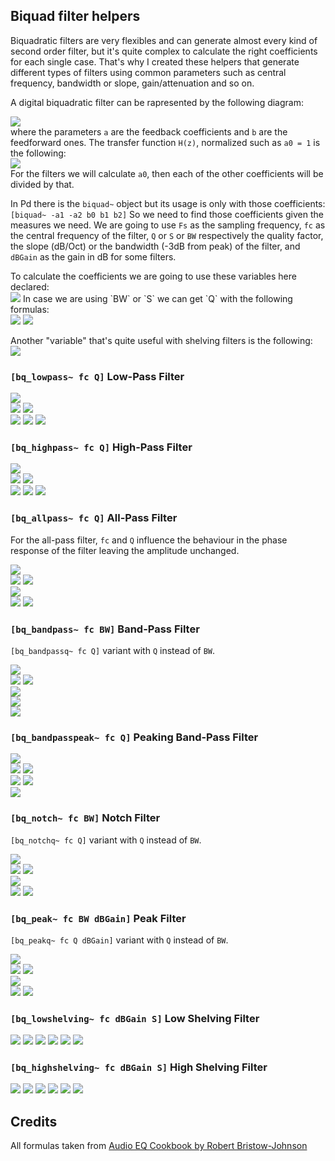 ## Biquad filter helpers

Biquadratic filters are very flexibles and can generate almost every kind of second order filter, but it's quite complex to calculate the right coefficients for each single case. That's why I created these helpers that generate different types of filters using common parameters such as central frequency, bandwidth or slope, gain/attenuation and so on.

A digital biquadratic filter can be rapresented by the following diagram:  

![](https://upload.wikimedia.org/wikipedia/commons/thumb/0/0b/Biquad_filter_DF-IIx.svg/400px-Biquad_filter_DF-IIx.svg.png)  
where the parameters `a` are the feedback coefficients and `b` are the feedforward ones. The transfer function `H(z)`, normalized such as `a0 = 1` is the following:  
![](https://latex.codecogs.com/svg.image?H(z)=\frac{b_0+b_1z^{-1}+b_2z^{-2}}{1-a_1z^{-1}-a_2z^{-2}})  
For the filters we will calculate `a0`, then each of the other coefficients will be divided by that.

In Pd there is the `biquad~` object but its usage is only with those coefficients:
`[biquad~ -a1 -a2 b0 b1 b2]`
So we need to find those coefficients given the measures we need. We are going to use `Fs` as the sampling frequency, `fc` as the central frequency of the filter, `Q` or `S` or `BW` respectively the quality factor, the slope (dB/Oct) or the bandwidth (-3dB from peak) of the filter, and `dBGain` as the gain in dB for some filters.

To calculate the coefficients we are going to use these variables here declared:  
![](https://latex.codecogs.com/svg.image?{\omega}_0=2\pi\frac{f_0}{F_s}~~~~~~\alpha=\frac{sin({\omega}_0)}{2Q}~~~~~~A=10^{\frac{dBGain}{40}})  
In case we are using `BW` or `S` we can get `Q` with the following formulas:  
![](https://latex.codecogs.com/svg.image?Q_{BW}=\left(2{\cdot}sinh\left(\frac{ln(2)}{2}{\cdot}BW{\cdot}\frac{{\omega}_0}{sin({\omega}_0)}\right)\right)^{-1})  
![](https://latex.codecogs.com/svg.image?Q_{S}=\left(\sqrt{\left(A+\frac{1}{A}\right)\left(\frac{1}{S}-1\right)+2}\right)^{-1})  

Another "variable" that's quite useful with shelving filters is the following:  
![](https://latex.codecogs.com/svg.image?2\alpha\sqrt{A}=sin({\omega}_0)\sqrt{\left(A^2+1\right)\left(\frac{1}{S}-1\right)+2A})  

### `[bq_lowpass~ fc Q]` Low-Pass Filter

![](https://latex.codecogs.com/svg.image?a_0=1+\alpha)  
![](https://latex.codecogs.com/svg.image?a_1=-2cos({\omega}_0))  
![](https://latex.codecogs.com/svg.image?a_2=1-\alpha)  
![](https://latex.codecogs.com/svg.image?b_0=\frac{1-cos({\omega}_0)}{2})  
![](https://latex.codecogs.com/svg.image?b_1=1-cos({\omega}_0))  
![](https://latex.codecogs.com/svg.image?b_2=\frac{1-cos({\omega}_0)}{2})  

### `[bq_highpass~ fc Q]` High-Pass Filter

![](https://latex.codecogs.com/svg.image?a_0=1+\alpha)  
![](https://latex.codecogs.com/svg.image?a_1=-2cos({\omega}_0))  
![](https://latex.codecogs.com/svg.image?a_2=1-\alpha)  
![](https://latex.codecogs.com/svg.image?b_0=\frac{1+cos({\omega}_0)}{2})  
![](https://latex.codecogs.com/svg.image?b_1=-1-cos({\omega}_0))  
![](https://latex.codecogs.com/svg.image?b_2=\frac{1-cos({\omega}_0)}{2})  

### `[bq_allpass~ fc Q]` All-Pass Filter
For the all-pass filter, `fc` and `Q` influence the behaviour in the phase response of the filter leaving the amplitude unchanged.

![](https://latex.codecogs.com/svg.image?a_0=1+\alpha)  
![](https://latex.codecogs.com/svg.image?a_1=-2cos({\omega}_0))  
![](https://latex.codecogs.com/svg.image?a_2=1-\alpha)  
![](https://latex.codecogs.com/svg.image?b_0=1-\alpha)  
![](https://latex.codecogs.com/svg.image?b_1=-2cos({\omega}_0))  
![](https://latex.codecogs.com/svg.image?b_2=1)  

### `[bq_bandpass~ fc BW]` Band-Pass Filter
`[bq_bandpassq~ fc Q]` variant with `Q` instead of `BW`.

![](https://latex.codecogs.com/svg.image?a_0=1+\alpha)  
![](https://latex.codecogs.com/svg.image?a_1=-2cos({\omega}_0))  
![](https://latex.codecogs.com/svg.image?a_2=1-\alpha)  
![](https://latex.codecogs.com/svg.image?b_0=\alpha)  
![](https://latex.codecogs.com/svg.image?b_1=0)  
![](https://latex.codecogs.com/svg.image?b_2=-\alpha)  

### `[bq_bandpasspeak~ fc Q]` Peaking Band-Pass Filter

![](https://latex.codecogs.com/svg.image?a_0=1+\alpha)  
![](https://latex.codecogs.com/svg.image?a_1=-2cos({\omega}_0))  
![](https://latex.codecogs.com/svg.image?a_2=1-\alpha)  
![](https://latex.codecogs.com/svg.image?b_0=\frac{sin({\omega}_0)}{2}=Q\alpha)  
![](https://latex.codecogs.com/svg.image?b_1=0)  
![](https://latex.codecogs.com/svg.image?b_2=\frac{-sin({\omega}_0)}{2}=-Q\alpha)  

### `[bq_notch~ fc BW]` Notch Filter
`[bq_notchq~ fc Q]` variant with `Q` instead of `BW`.

![](https://latex.codecogs.com/svg.image?a_0=1+\alpha)  
![](https://latex.codecogs.com/svg.image?a_1=-2cos({\omega}_0))  
![](https://latex.codecogs.com/svg.image?a_2=1-\alpha)  
![](https://latex.codecogs.com/svg.image?b_0=1)  
![](https://latex.codecogs.com/svg.image?b_1=-2cos({\omega}_0))  
![](https://latex.codecogs.com/svg.image?b_2=1)  

### `[bq_peak~ fc BW dBGain]` Peak Filter
`[bq_peakq~ fc Q dBGain]` variant with `Q` instead of `BW`.

![](https://latex.codecogs.com/svg.image?a_0=1+\frac{\alpha}{A})  
![](https://latex.codecogs.com/svg.image?a_1=-2cos({\omega}_0))  
![](https://latex.codecogs.com/svg.image?a_2=1-\frac{\alpha}{A})  
![](https://latex.codecogs.com/svg.image?b_0=1+{\alpha}A)  
![](https://latex.codecogs.com/svg.image?b_1=-2cos({\omega}_0))  
![](https://latex.codecogs.com/svg.image?b_2=1-{\alpha}A)  

### `[bq_lowshelving~ fc dBGain S]` Low Shelving Filter

![](https://latex.codecogs.com/svg.image?a_0=A+1+(A-1)cos({\omega}_0)+2\alpha\sqrt{A})  
![](https://latex.codecogs.com/svg.image?a_1=-2(A-1+(A+1)cos({\omega}_0)))  
![](https://latex.codecogs.com/svg.image?a_2=A+1+(A-1)cos({\omega}_0)-2\alpha\sqrt{A})  
![](https://latex.codecogs.com/svg.image?b_0=A(A+1-(A-1)cos({\omega}_0)+2\alpha\sqrt{A}))  
![](https://latex.codecogs.com/svg.image?b_1=2A(A-1-(A+1)cos({\omega}_0)))  
![](https://latex.codecogs.com/svg.image?b_2=A(A+1-(A-1)cos({\omega}_0)-2\alpha\sqrt{A}))  

### `[bq_highshelving~ fc dBGain S]` High Shelving Filter

![](https://latex.codecogs.com/svg.image?a_0=A+1-(A-1)cos({\omega}_0)+2\alpha\sqrt{A})  
![](https://latex.codecogs.com/svg.image?a_1=2(A-1-(A+1)cos({\omega}_0)))  
![](https://latex.codecogs.com/svg.image?a_2=A+1-(A-1)cos({\omega}_0)-2\alpha\sqrt{A})  
![](https://latex.codecogs.com/svg.image?b_0=A(A+1+(A-1)cos({\omega}_0)+2\alpha\sqrt{A}))  
![](https://latex.codecogs.com/svg.image?b_1=-2A(A-1+(A+1)cos({\omega}_0)))  
![](https://latex.codecogs.com/svg.image?b_2=A(A+1+(A-1)cos({\omega}_0)-2\alpha\sqrt{A}))  
  
  
  
## Credits

All formulas taken from [Audio EQ Cookbook by Robert Bristow-Johnson](https://webaudio.github.io/Audio-EQ-Cookbook/audio-eq-cookbook.html)